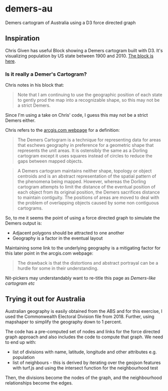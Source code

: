 # demers-au
Demers cartogram of Australia using a D3 force directed graph

## Inspiration
Chris Given has useful Block showing a Demers cartogram built with D3. It's visualizing population by US state between 1900 and 2010. [The block is here](https://bl.ocks.org/cmgiven/9d6bc46cf586738458c13dd2b5dadd84).

### Is it really a Demer's Cartogram?
Chris notes in his block that:
>Note that I am continuing to use the geographic position of each state to gently prod the map into a recognizable shape, so this may not be a strict Demers.

Since I'm using a take on Chris' code, I guess this may not be a strict Demers either. 

Chris refers to the [arcgis.com webpage](https://www.arcgis.com/home/item.html?id=d1663c61ba2843f78cec5286a4c7a1c6) for a definition:

>The Demers Cartogram is a technique for representing data for areas that eschews geography in preference for a geometric shape that represents the unit areas. It is ostensibly the same as a Dorling cartogram except it uses squares instead of circles to reduce the gaps between mapped objects.

>A Demers cartogram maintains neither shape, topology or object centroids and is an abstract representation of the spatial pattern of the phenomena being mapped. However, whereas the Dorling cartogram attempts to limit the distance of the eventual position of each object from its original position, the Demers sacrifices distance to maintain contiguity. The positions of areas are moved to deal with the problem of overlapping objects caused by some non contiguous cartograms.

So, to me it seems the point of using a force directed graph to simulate the Demers output is:

* Adjacent polygons should be attracted to one another 
* Geography is a factor in the eventual layout

Maintaining some link to the underlying geography is a mitigating factor for this later point in the arcgis.com webpage:

>The drawback is that the distortions and abstract portrayal can be a hurdle for some in their understanding.

Nit-pickers may understandably want to re-title this page as *Demers-like cartogram etc*

## Trying it out for Australia
Australian geography is easily obtained from the ABS and for this exercise, I used the Commonwealth Electoral Division file from 2018. Further, using mapshaper to simplify the geography down to 1 percent.

The code has a pre-computed set of nodes and links for the force directed graph approach and also includes the code to compute that graph. We need to end up with:

* list of divisions with name, latitude, longitude and other attributes e.g. population
* list of neighbours - this is derived by iterating over the geojson features with turf.js and using the intersect function for the neighbourhood test

Then, the divisions become the nodes of the graph, and the neighbourhood relationships become the edges.
